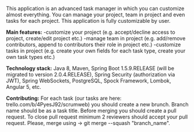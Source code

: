 This application is an advanced task manager in which you can customize almost everything. You can manage your project, team in project and even tasks for each project. This application is fully customizable by user.

**Main features:**
-customize your project (e.g. accept/decline access to project, create/edit project etc.)
-manage team in project (e.g. add/remove contributors, append to contributors their role in project etc.)
-customize tasks in project (e.g. create your own fields for each task type, create your own task types etc.)

**Technology stack:**
Java 8, Maven, Spring Boot 1.5.9.RELEASE (will be migrated to version 2.0.4.RELEASE), Spring Security (authorization via JWT), Spring WebSockets, PostgreSQL, Spock Framework, Lombok, Angular 5, etc.

**Contributing:**
For each task (our tasks are here: trello.com/b/4PyesJ92/scrumweb) you should create a new brunch.
Branch name should be as a task title.
Before merging you should create a pull request.
To close pull request minimum 2 reviewers should accept your pull request.
Please, merge using -> git merge --squash "branch_name".
